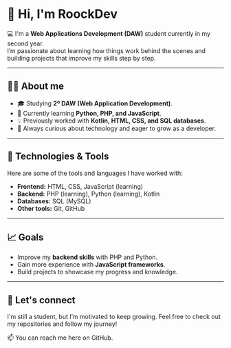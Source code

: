 # 👋 Hi, I'm RoockDev

💻 I'm a **Web Applications Development (DAW)** student currently in my second year.  
I’m passionate about learning how things work behind the scenes and building projects that improve my skills step by step.  

---

## 🧑‍🎓 About me
- 🎓 Studying **2º DAW (Web Application Development)**.  
- 🌱 Currently learning **Python, PHP, and JavaScript**.  
- 💡 Previously worked with **Kotlin, HTML, CSS, and SQL databases**.  
- 🚀 Always curious about technology and eager to grow as a developer.  

---

## 🔧 Technologies & Tools
Here are some of the tools and languages I have worked with:

- **Frontend:** HTML, CSS, JavaScript (learning)  
- **Backend:** PHP (learning), Python (learning), Kotlin 
- **Databases:** SQL (MySQL)
- **Other tools:** Git, GitHub  

---

## 📈 Goals
- Improve my **backend skills** with PHP and Python.  
- Gain more experience with **JavaScript frameworks**.  
- Build projects to showcase my progress and knowledge.  

---

## 🤘 Let's connect
I'm still a student, but I’m motivated to keep growing. Feel free to check out my repositories and follow my journey!  

📫 You can reach me here on GitHub.  


